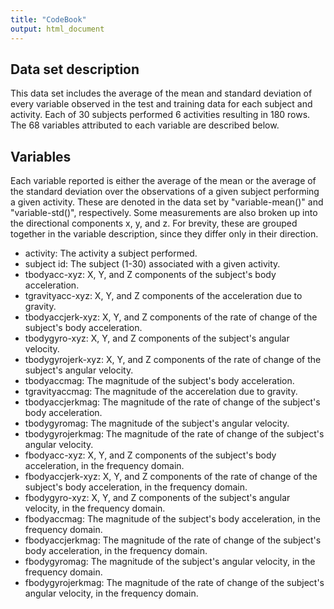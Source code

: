 ```yaml
---
title: "CodeBook"
output: html_document
---
```



## Data set description

This data set includes the average of the mean and standard deviation of every variable observed
in the test and training data for each subject and activity. Each of 30 subjects performed 6 activities resulting in 180 rows. The 68 variables attributed to each variable are described below.

## Variables

Each variable reported is either the average of the mean or the average of the standard deviation over the observations of a given subject performing a given activity. These are denoted in the data set by "variable-mean()" and "variable-std()", respectively. Some measurements are also broken up into the directional components x, y, and z. For brevity, these are grouped together in the variable description, since they differ only in their direction.

* activity: The activity a subject performed.
* subject id: The subject (1-30) associated with a given activity.
* tbodyacc-xyz: X, Y, and Z components of the subject's body acceleration.
* tgravityacc-xyz: X, Y, and Z components of the acceleration due to gravity.
* tbodyaccjerk-xyz: X, Y, and Z components of the rate of change of the subject's body acceleration.
* tbodygyro-xyz: X, Y, and Z components of the subject's angular velocity.
* tbodygyrojerk-xyz: X, Y, and Z components of the rate of change of the subject's angular velocity.
* tbodyaccmag: The magnitude of the subject's body acceleration.
* tgravityaccmag: The magnitude of the accerelation due to gravity.
* tbodyaccjerkmag: The magnitude of the rate of change of the subject's body acceleration.
* tbodygyromag: The magnitude of the subject's angular velocity.
* tbodygyrojerkmag: The magnitude of the rate of change of the subject's angular velocity.
* fbodyacc-xyz: X, Y, and Z components of the subject's body acceleration, in the frequency domain.
* fbodyaccjerk-xyz:  X, Y, and Z components of the rate of change of the subject's body acceleration, in the frequency domain.
* fbodygyro-xyz:  X, Y, and Z components of the subject's angular velocity, in the frequency domain.
* fbodyaccmag: The magnitude of the subject's body acceleration, in the frequency domain.
* fbodyaccjerkmag: The magnitude of the rate of change of the subject's body acceleration, in the frequency domain.
* fbodygyromag: The magnitude of the subject's angular velocity, in the frequency domain.
* fbodygyrojerkmag: The magnitude of the rate of change of the subject's angular velocity, in the frequency domain.
